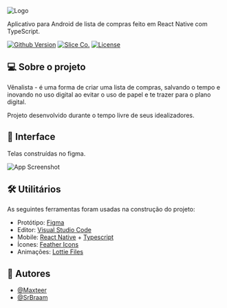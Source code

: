 
![Logo](https://i.imgur.com/8CiFMl3.png)

   
   
Aplicativo para Android de lista de compras feito em React Native com TypeScript.

[![Github Version](https://img.shields.io/github/v/tag/slicecollections/venalista-app?color=brightgreen&label=version&style=for-the-badge&=appveyor)](https://img.shields.io/github/v/tag/slicecollections/venalista-app?color=brightgreen&label=version&style=for-the-badge&=appveyor)
[![Slice Co.](https://img.shields.io/badge/Product-Slice%20Co.-blueviolet?style=for-the-badge&=appveyor)](https://img.shields.io/badge/Product-Slice%20Co.-blueviolet?style=for-the-badge&=appveyor)
[![License](https://img.shields.io/badge/License-Venalista-informational?style=for-the-badge&=appveyor)](https://img.shields.io/badge/License-Venalista-informational?style=for-the-badge&=appveyor)

  
## 💻 Sobre o projeto

Vênalista - é uma forma de criar uma lista de compras, salvando o tempo e inovando no uso digital ao evitar o uso de papel e te trazer para o plano digital.

Projeto desenvolvido durante o tempo livre de seus idealizadores.


## 🎨 Interface

Telas construídas no figma.

![App Screenshot](https://i.imgur.com/QUIiblf.png)

  
## 🛠 Utilitários

As seguintes ferramentas foram usadas na construção do projeto:

- Protótipo: [Figma](https://figma.com/)
- Editor: [Visual Studio Code](https://code.visualstudio.com/)
- Mobile: [React Native](https://reactjs.org/) + [Typescript](https://www.typescriptlang.org/)
- Ícones: [Feather Icons](https://feathericons.com/)
- Animações: [Lottie Files](https://lottiefiles.com/)

  
## 🦸 Autores

- [@Maxteer](https://github.com/maxteer)
- [@SrBraam](https://github.com/SrBraam)

  
